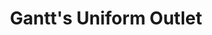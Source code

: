 ---
title: "Gantt's Uniform Outlet"
url: /greenville/gantts-uniform-outlet-augusta-street/
shop: Allgemein
---